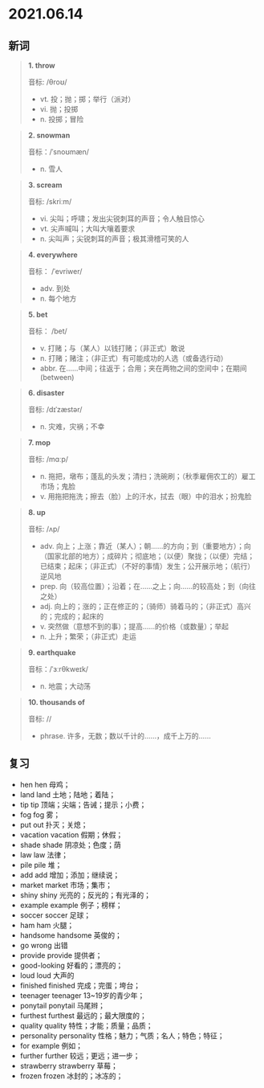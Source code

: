 # 2021.06.14

## 新词

> **1. throw**
>
> 音标:  /θroʊ/
>
> - vt. 投；抛；掷；举行（派对）
> - vi. 抛；投掷
> - n. 投掷；冒险



> **2. snowman** 
> 
> 音标：/ˈsnoʊmæn/
>
> - n. 雪人




> **3. scream**
>
> 音标:  /skriːm/
>
> - vi. 尖叫；呼啸；发出尖锐刺耳的声音；令人触目惊心
> - vt. 尖声喊叫；大叫大嚷着要求
> - n. 尖叫声；尖锐刺耳的声音；极其滑稽可笑的人



> **4. everywhere**
>
> 音标： /ˈevriwer/
>
> - adv. 到处
> - n. 每个地方



> **5. bet**
>
> 音标： /bet/
>
> - v. 打赌；与（某人）以钱打赌；（非正式）敢说
> - n. 打赌；赌注；（非正式）有可能成功的人选（或备选行动）
> - abbr. 在……中间；往返于；合用；夹在两物之间的空间中；在期间 (between)




> **6. disaster**
>
> 音标:  /dɪˈzæstər/
>
> - n. 灾难，灾祸；不幸


> **7. mop** 
>
> 音标:   /mɑːp/
>
> - n. 拖把，墩布；蓬乱的头发；清扫；洗碗刷；（秋季雇佣农工的）雇工市场；鬼脸
> - v. 用拖把拖洗；擦去（脸）上的汗水，拭去（眼）中的泪水；扮鬼脸




> **8. up**
>
> 音标:  /ʌp/
>
> - adv. 向上；上涨；靠近（某人）；朝……的方向；到（重要地方）；向（国家北部的地方）；成碎片；彻底地；（以便）聚拢；（以便）完结；已结束；起床；（非正式）（不好的事情）发生；公开展示地；（航行）逆风地
> - prep. 向（较高位置）；沿着；在……之上；向……的较高处；到（向往之处）
> - adj. 向上的；涨的；正在修正的；（骑师）骑着马的；（非正式）高兴的；完成的；起床的
> - v. 突然做（意想不到的事）；提高……的价格（或数量）；举起
> - n. 上升；繁荣；（非正式）走运





> **9. earthquake**
>
> 音标：/ˈɜːrθkweɪk/
>
> - n. 地震；大动荡


> **10. thousands of**
>
> 音标: //  
>
> - phrase. 许多，无数；数以千计的……，成千上万的……




## 复习

- hen hen 母鸡；
- land land 土地；陆地；着陆；
- tip tip 顶端；尖端；告诫；提示；小费；
- fog fog 雾；
- put out 扑灭；关熄；
- vacation vacation 假期；休假；
- shade shade 阴凉处；色度；荫
- law law 法律；
- pile pile 堆；
- add add 增加；添加；继续说；
- market market 市场；集市；
- shiny shiny 光亮的；反光的；有光泽的；
- example example 例子；榜样；
- soccer soccer 足球；
- ham ham 火腿；
- handsome handsome 英俊的；
- go wrong 出错
- provide provide 提供者； 
- good-looking 好看的；漂亮的；
- loud loud 大声的
- finished finished 完成；完蛋；垮台；
- teenager teenager 13~19岁的青少年；
- ponytail ponytail 马尾辫；
- furthest furthest 最远的；最大限度的；
- quality quality 特性；才能；质量；品质；
- personality personality 性格；魅力；气质；名人；特色；特征；
- for example 例如；
- further further 较远；更远；进一步；
- strawberry strawberry  草莓；
- frozen frozen 冰封的；冰冻的；


